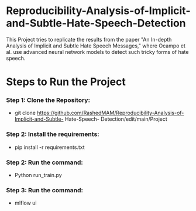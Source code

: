 # Reproducibility-Analysis-of-Implicit-and-Subtle-Hate-Speech-Detection

This Project tries to replicate the results from the paper "An In-depth Analysis of Implicit and Subtle Hate Speech Messages," where Ocampo et al. use advanced neural network models to detect such tricky forms of hate speech.

# Steps to Run the Project

### Step 1: Clone the Repository:
- git clone https://github.com/RashedMAM/Reproducibility-Analysis-of-Implicit-and-Subtle-    Hate-Speech-  Detection/edit/main/Project

### Step 2: Install the requirements:
- pip install -r requirements.txt

### Step 2: Run the command:
- Python run_train.py

### Step 3: Run the command:
- mlflow ui
